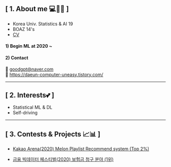 ## **[ 1. About me 💻👩🏻 ]** 
- Korea Univ. Statistics & AI 19
- BOAZ 14's 
- [CV](https://github.com/daeunni/daeunni/files/6483770/CV.21.05.15.pdf)

#### 1) Begin ML at 2020 ~

#### 2) Contact 
📩 goodgpt@naver.com        
📃 https://daeun-computer-uneasy.tistory.com/


-----

## **[ 2. Interests💕 ]** 
- Statistical ML & DL
- Self-driving 
----- 

## **[ 3. Contests & Projects 📈📊 ]** 
- [ Kakao Arena(2020) Melon Playlist Recommend system (Top 2%) ](https://github.com/daeunni/kakao-arena)

- [ 금융 빅데이터 페스티벌(2020) 보험금 청구 분야 (1위) ](https://github.com/daeunni/Insurance-contest)



<!--
**daeunni/daeunni** is a ✨ _special_ ✨ repository because its `README.md` (this file) appears on your GitHub profile.

Here are some ideas to get you started:

- 🔭 I’m currently working on ...
- 🌱 I’m currently learning ...
- 👯 I’m looking to collaborate on ...
- 🤔 I’m looking for help with ...
- 💬 Ask me about ...
- 📫 How to reach me: ...
- 😄 Pronouns: ...
- ⚡ Fun fact: ...
-->
